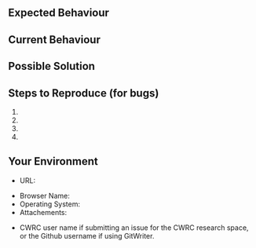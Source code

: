 <!--- Provide a concise but specific and meaningful summary of the issue in the Title above -->

## Expected Behaviour
<!--- If you're describing a bug, tell us what should happen -->
<!--- If you're suggesting a change/improvement, tell us how it should work -->

## Current Behaviour
<!--- If describing a bug, tell us what happens instead of the expected behaviour -->
<!--- If suggesting a change/improvement, explain the difference from current behaviour -->

## Possible Solution
<!--- Not obligatory, but suggest a fix/reason for the bug, -->
<!--- or suggestions on how to implement the addition or change -->

## Steps to Reproduce (for bugs)
<!--- Provide an unambiguous set of steps to -->
<!--- reproduce this bug.  Screenshots are invaluable.  -->
<!--  Links to screen videos or brief .gif files can help a lot too.   -->
1.
2.
3.
4.

## Your Environment
* URL:
<!--- where was the problem encountered? where would you like the new feature to be implemented -->
* Browser Name:
* Operating System:
* Attachements:
<!--- Please attach any relevant files (XML documents, screenshots, etc.) or specify the document template you were using -->
* CWRC user name if submitting an issue for the CWRC research space, or the Github username if using GitWriter.

